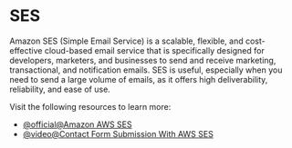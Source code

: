 # SES

Amazon SES (Simple Email Service) is a scalable, flexible, and cost-effective cloud-based email service that is specifically designed for developers, marketers, and businesses to send and receive marketing, transactional, and notification emails. SES is useful, especially when you need to send a large volume of emails, as it offers high deliverability, reliability, and ease of use.

Visit the following resources to learn more:

- [@official@Amazon AWS SES](https://aws.amazon.com/ses/)
- [@video@Contact Form Submission With AWS SES](https://www.youtube.com/watch?v=HiHflLTqiwU)